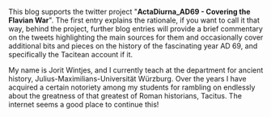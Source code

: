 This blog supports the twitter project "**ActaDiurna_AD69 - Covering the Flavian War**". The first entry explains the rationale, if you want to call it that way, behind the project, further blog entries will provide a brief commentary on the tweets highlighting the main sources for them and occasionally cover additional bits and pieces on the history of the fascinating year AD 69, and specifically the Tacitean account if it.

My name is Jorit Wintjes, and I currently teach at the department for ancient history, Julius-Maximilians-Universität Würzburg. Over the years I have acquired a certain notoriety among my students for rambling on endlessly about the greatness of that greatest of Roman historians, Tacitus. The internet seems a good place to continue this!
